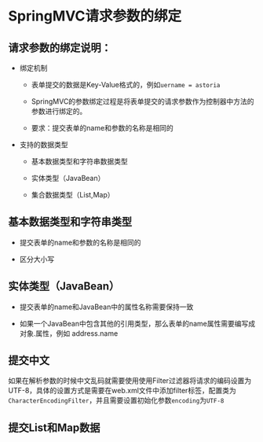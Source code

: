 # SpringMVC请求参数的绑定

## 请求参数的绑定说明：

* 绑定机制
  
  * 表单提交的数据是Key-Value格式的，例如`uername = astoria`
  
  * SpringMVC的参数绑定过程是将表单提交的请求参数作为控制器中方法的参数进行绑定的。
  
  * 要求：提交表单的name和参数的名称是相同的

* 支持的数据类型
  
  * 基本数据类型和字符串数据类型
  
  * 实体类型（JavaBean）
  
  * 集合数据类型（List,Map）

## 基本数据类型和字符串类型

* 提交表单的name和参数的名称是相同的

* 区分大小写

## 实体类型（JavaBean）

* 提交表单的name和JavaBean中的属性名称需要保持一致

* 如果一个JavaBean中包含其他的引用类型，那么表单的name属性需要编写成 对象.属性，例如 address.name

## 提交中文

如果在解析参数的时候中文乱码就需要使用使用Filter过滤器将请求的编码设置为UTF-8，具体的设置方式是需要在web.xml文件中添加filter标签，配置类为`CharacterEncodingFilter`，并且需要设置初始化参数`encoding`为`UTF-8`

## 提交List和Map数据
